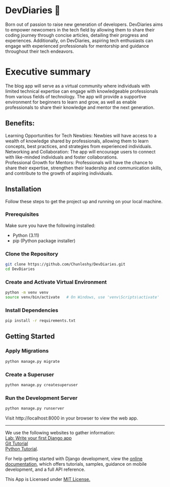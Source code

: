 # DevDiaries 🚀 

Born out of passion to raise new generation of developers. DevDiaries aims to empower newcomers in the tech field by allowing them to share their coding journey through concise articles, detailing their progress and experiences. Additionally, on DevDiaries, aspiring tech enthusiasts can engage with experienced professionals for mentorship and guidance throughout their tech endeavors.<br>

# Executive summary 
The blog app will serve as a virtual community where individuals with limited technical expertise can engage with knowledgeable professionals from various fields of technology. The app will provide a supportive environment for beginners to learn and grow, as well as enable professionals to share their knowledge and mentor the next generation.
## Benefits: 
 Learning Opportunities for Tech Newbies: Newbies will have access to a wealth of knowledge shared by professionals, allowing them to learn concepts, best practices, and strategies from experienced individuals. 
 Networking and Collaboration: The app will encourage users to connect with like-minded individuals and foster collaborations.<br>
 Professional Growth for Mentors: Professionals will have the chance to share their expertise, strengthen their leadership and communication skills, and contribute to the growth of aspiring individuals.




## Installation

Follow these steps to get the project up and running on your local machine.

### Prerequisites

Make sure you have the following installed:

- Python (3.11)
- pip (Python package installer)

### Clone the Repository

```bash
git clone https://github.com/Chunleshy/DevDiaries.git
cd DevDiaries
```
### Create and Activate Virtual Environment
```bash
python -m venv venv
source venv/bin/activate   # On Windows, use 'venv\Scripts\activate'
```

### Install Dependencies
```bash
pip install -r requirements.txt
```

## Getting Started
### Apply Migrations
```bash
python manage.py migrate
```

### Create a Superuser
```bash
python manage.py createsuperuser
```

### Run the Development Server
```bash
python manage.py runserver
```

Visit http://localhost:8000 in your browser to view the web app.


***************
We use the following websites to gather information:<br>
[Lab: Write your first Django app](https://docs.djangoproject.com/en/4.2/intro/tutorial01/)<br> 
[Git Tutorial](https://www.githubtutorial.com)<br>
[Python Tutorial](https://www.pythontutorial.com). <br>


For help getting started with Django development, view the
[online documentation](https://docs.djangoproject.com/en/4.2/), which offers tutorials,
samples, guidance on mobile development, and a full API reference.

This App is Licensed under [MIT License.](https://github.com/Chunleshy/DevDiaries/blob/main/LICENSE)







